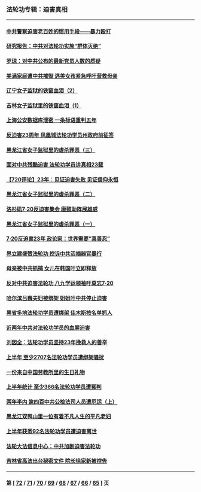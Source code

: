 ### 法轮功专辑：迫害真相
---
#### [中共警察迫害老百姓的惯用手段——暴力殴打](../../pages/nf4379/n13791611.md?08030430) 
#### [研究报告：中共对法轮功实施“群体灭绝”](../../pages/nf4379/n13791984.md?08030430) 
#### [罗琼：对中共公布的最新党员人数的质疑](../../pages/nf4379/n13790905.md?08030430) 
#### [美满家庭遭中共摧毁 逃美女孩紧急呼吁营救母亲](../../pages/nf4379/n13792859.md?08030430) 
#### [辽宁女子监狱的铁窗血泪（2）](../../pages/nf4379/n13788923.md?08030430) 
#### [吉林女子监狱里的铁窗血泪（1）](../../pages/nf4379/n13786967.md?08030430) 
#### [上海公安数据库泄密 一条标语重判五年](../../pages/nf4379/n13787387.md?08030430) 
#### [反迫害23周年 凤凰城法轮功学员州政府前征签](../../pages/nf4379/n13786397.md?08030430) 
#### [黑龙江省女子监狱里的虐杀罪恶（三）](../../pages/nf4379/n13784732.md?08030430) 
#### [面对中共残酷迫害 法轮功学员讲真相23载](../../pages/nf4379/n13785367.md?08030430) 
#### [【720评论】23年：见证迫害失败 见证信仰永恒](../../pages/nf4379/n13785353.md?08030430) 
#### [黑龙江省女子监狱里的虐杀罪恶（二）](../../pages/nf4379/n13783691.md?08030430) 
#### [洛杉矶7·20反迫害集会 唐鼓助阵展雄威](../../pages/nf4379/n13783935.md?08030430) 
#### [黑龙江省女子监狱里的虐杀罪恶（一）](../../pages/nf4379/n13780871.md?08030430) 
#### [7·20反迫害23年 政论家：世界需要“真善忍”](../../pages/nf4379/n13782402.md?08030430) 
#### [界立建盛赞法轮功 控诉中共活摘器官暴行](../../pages/nf4379/n13781971.md?08030430) 
#### [母亲被中共抓捕 女儿在韩国吁立即释放](../../pages/nf4379/n13781383.md?08030430) 
#### [反对中共迫害法轮功 八九学运领袖吁莫忘7‧20](../../pages/nf4379/n13781274.md?08030430) 
#### [哈尔滨吕巍夫妇被绑架 姐姐吁中共停止迫害](../../pages/nf4379/n13780481.md?08030430) 
#### [黑省多地法轮功学员遭绑架 佳木斯按名单抓人](../../pages/nf4379/n13779958.md?08030430) 
#### [近两年中共对法轮功学员的血腥迫害](../../pages/nf4379/n13778445.md?08030430) 
#### [刘因全：法轮功学员坚持23年挽救人的善举](../../pages/nf4379/n13778949.md?08030430) 
#### [上半年 至少2707名法轮功学员遭绑架骚扰](../../pages/nf4379/n13776397.md?08030430) 
#### [一份来自中国劳教所里的生日礼物](../../pages/nf4379/n13777122.md?08030430) 
#### [上半年统计 至少366名法轮功学员遭冤判](../../pages/nf4379/n13775603.md?08030430) 
#### [两年半内 逾四百中共公检法司人员遭厄运（上）](../../pages/nf4379/n13767733.md?08030430) 
#### [黑龙江双鸭山里一位有着不凡人生的平凡老妇](../../pages/nf4379/n13774224.md?08030430) 
#### [上半年获悉92名法轮功学员遭迫害离世](../../pages/nf4379/n13772701.md?08030430) 
#### [法轮大法信息中心：中共加剧迫害法轮功](../../pages/nf4379/n13772403.md?08030430) 
#### [吉林省高法出台秘密文件 院长徐家新被控告](../../pages/nf4379/n13771719.md?08030430) 

---
#### 第 [ [72](./72.md?08030430) / [71](./71.md?08030430) / [70](./70.md?08030430) / [69](./69.md?08030430) / [68](./68.md?08030430) / [67](./67.md?08030430) / [66](./66.md?08030430) / [65](./65.md?08030430) ] 页
